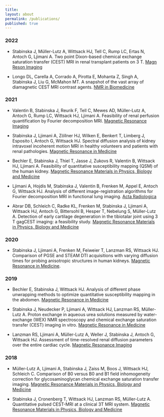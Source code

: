 ```yaml
---
title:
layout: about
permalink: /publications/
published: true
---
```


### 2022

- Stabinska J, Müller-Lutz A, Wittsack HJ, Tell C, Rump LC, Ertas N, Antoch G, Ljimani A. Two point Dixon-based chemical exchange saturation transfer (CEST) MRI in renal transplant patients on 3 T. [Magn Reson Imaging](https://doi.org/10.1016/j.mri.2022.04.004)

- Longo DL, Carella A, Corrado A, Pirotta E, Mohanta Z, Singh A, Stabinska J, Liu G, McMahon MT. A snapshot of the vast array of diamagnetic CEST MRI contrast agents. [NMR in Biomedicine](https://doi.org/10.1002/nbm.4715)

### 2021
- Valentin B, Stabinska J, Reurik F, Tell C, Mewes AD, Müller-Lutz A, Antoch G, Rump LC, Wittsack HJ, Ljimani A. Feasibility of renal perfusion quantification by Fourier decomposition MRI. [Magnetic Resonance Imaging](https://doi.org/10.1016/j.mri.2021.10.003)

- Stabinska J, Ljimani A, Zöllner HJ, Wilken E, Benkert T, Limberg J, Esposito I, Antoch G, Wittsack HJ. Spectral diffusion analysis of kidney intravoxel incoherent motion MRI in healthy volunteers and patients with renal pathologies. [Magnetic Resonance in Medicine](https://doi.org/10.1002/mrm.28631)

- Bechler E, Stabinska J, Thiel T, Jasse J, Zukovs R, Valentin B, Wittsack HJ, Ljimani A. Feasibility of quantitative susceptibility mapping (QSM) of the human kidney. [Magnetic Resonance Materials in Physics, Biology and Medicine](https://doi.org/10.1007/s10334-020-00895-9)

- Ljimani A, Hojdis M, Stabinska J, Valentin B, Frenken M, Appel E, Antoch G, Wittsack HJ. Analysis of different image-registration algorithms for Fourier decomposition MRI in functional lung imaging. [Acta Radiologica](https://doi.org/10.1177/0284185120944902)

- Abrar DB, Schleich C, Radke KL, Frenken M, Stabinska J, Ljimani A, Wittsack HJ, Antoch G, Bittersohl B, Hesper T, Nebelung S, Müller-Lutz A. Detection of early cartilage degeneration in the tibiotalar joint using 3 T gagCEST imaging: a feasibility study. [Magnetic Resonance Materials in Physics, Biology and Medicine](https://doi.org/10.1007/s10334-020-00868-y)

### 2020
- Stabinska J, Ljimani A, Frenken M, Feiweier T, Lanzman RS, Wittsack HJ. Comparison of PGSE and STEAM DTI acquisitions with varying diffusion times for probing anisotropic structures in human kidneys. [Magnetic Resonance in Medicine](https://doi.org/10.1002/mrm.28217).

### 2019
- Bechler E, Stabinska J, Wittsack HJ. Analysis of different phase unwrapping methods to optimize quantitative susceptibility mapping in the abdomen. [Magnetic Resonance in Medicine](https://doi.org/10.1002/mrm.27891)

- Stabinska J, Neudecker P, Ljimani A, Wittsack HJ, Lanzman RS, Müller-Lutz A. Proton exchange in aqueous urea solutions measured by water-exchange (WEX) NMR spectroscopy and chemical exchange saturation transfer (CEST) imaging in vitro. [Magnetic Resonance in Medicine](https://doi.org/10.1002/mrm.27778)

- Lanzman RS, Ljimani A, Müller-Lutz A, Weller J, Stabinska J, Antoch G, Wittsack HJ. Assessment of time-resolved renal diffusion parameters over the entire cardiac cycle. [Magnetic Resonance Imaging](https://doi.org/10.1016/j.mri.2018.09.009)

### 2018
- Müller-Lutz A, Ljimani A, Stabinska J, Zaiss M, Boos J, Wittsack HJ, Schleich C. Comparison of B0 versus B0 and B1 field inhomogeneity correction for glycosaminoglycan chemical exchange saturation transfer imaging. [Magnetic Resonance Materials in Physics, Biology and Medicine](https://doi.org/10.1007/s10334-018-0689-5)

- Stabinska J, Cronenberg T, Wittsack HJ, Lanzman RS, Müller-Lutz A. Quantitative pulsed CEST-MRI at a clinical 3T MRI system. [Magnetic Resonance Materials in Physics, Biology and Medicine](https://doi.org/10.1007/s10334-017-0625-0)
